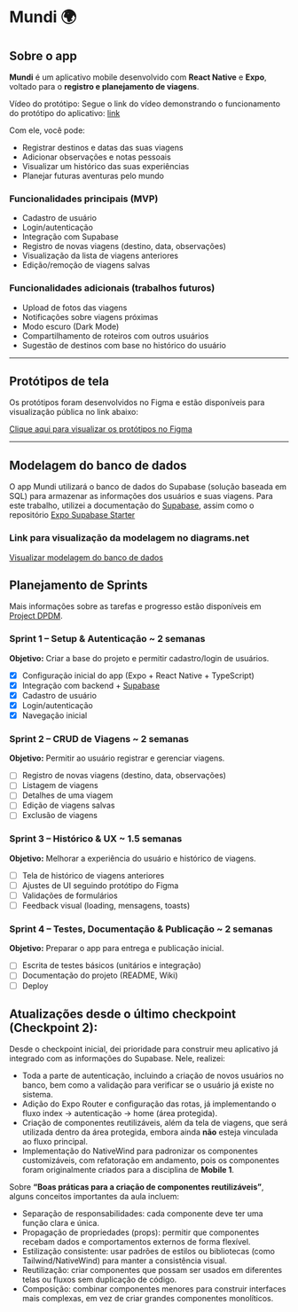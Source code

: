 # Mundi 🌍

## Sobre o app

**Mundi** é um aplicativo mobile desenvolvido com **React Native** e **Expo**, voltado para o **registro e planejamento de viagens**.

Vídeo do protótipo:
Segue o link do vídeo demonstrando o funcionamento do protótipo do aplicativo: [link]()

Com ele, você pode:

- Registrar destinos e datas das suas viagens
- Adicionar observações e notas pessoais
- Visualizar um histórico das suas experiências
- Planejar futuras aventuras pelo mundo

### Funcionalidades principais (MVP)

- Cadastro de usuário
- Login/autenticação
- Integração com Supabase
- Registro de novas viagens (destino, data, observações)
- Visualização da lista de viagens anteriores
- Edição/remoção de viagens salvas


### Funcionalidades adicionais (trabalhos futuros)

- Upload de fotos das viagens
- Notificações sobre viagens próximas
- Modo escuro (Dark Mode)
- Compartilhamento de roteiros com outros usuários
- Sugestão de destinos com base no histórico do usuário

---

## Protótipos de tela

Os protótipos foram desenvolvidos no Figma e estão disponíveis para visualização pública no link abaixo:

[Clique aqui para visualizar os protótipos no Figma](https://www.figma.com/design/0VQlP8P0Y4WE1c2G3n3YZw/mobile?node-id=0-1&p=f&t=hq6lA7psdH4Cg3C4-0)

---

## Modelagem do banco de dados

O app Mundi utilizará o banco de dados do Supabase (solução baseada em SQL) para armazenar as informações dos usuários e suas viagens.
Para este trabalho, utilizei a documentação do [Supabase](https://supabase.com/docs/guides/getting-started/tutorials/with-expo-react-native), assim como o repositório [Expo Supabase Starter](https://github.com/flemingvincent/expo-supabase-starter)

### Link para visualização da modelagem no diagrams.net

[Visualizar modelagem do banco de dados](https://drive.google.com/file/d/1l2Onv3uUJZcMsfiLDRD30OCM4J1D9LQR/view?usp=sharing)

## Planejamento de Sprints
Mais informações sobre as tarefas e progresso estão disponíveis em [Project DPDM](https://github.com/users/milenahamerski/projects/3).

### Sprint 1 – Setup & Autenticação ~ 2 semanas
**Objetivo:** Criar a base do projeto e permitir cadastro/login de usuários.  
- [x] Configuração inicial do app (Expo + React Native + TypeScript)  
- [x] Integração com backend + [Supabase](https://supabase.com/docs)  
- [x] Cadastro de usuário  
- [x] Login/autenticação
- [x]  Navegação inicial

### Sprint 2 – CRUD de Viagens ~ 2 semanas
**Objetivo:** Permitir ao usuário registrar e gerenciar viagens.  
- [ ] Registro de novas viagens (destino, data, observações)  
- [ ] Listagem de viagens  
- [ ] Detalhes de uma viagem  
- [ ] Edição de viagens salvas  
- [ ] Exclusão de viagens  

### Sprint 3 – Histórico & UX ~ 1.5 semanas
**Objetivo:** Melhorar a experiência do usuário e histórico de viagens.  
- [ ] Tela de histórico de viagens anteriores  
- [ ] Ajustes de UI seguindo protótipo do Figma  
- [ ] Validações de formulários  
- [ ] Feedback visual (loading, mensagens, toasts)  

### Sprint 4 – Testes, Documentação & Publicação ~ 2 semanas
**Objetivo:** Preparar o app para entrega e publicação inicial.  
- [ ] Escrita de testes básicos (unitários e integração)  
- [ ] Documentação do projeto (README, Wiki)  
- [ ]  Deploy

## Atualizações desde o último checkpoint (Checkpoint 2):

Desde o checkpoint inicial, dei prioridade para construir meu aplicativo já integrado com as informações do Supabase. Nele, realizei:
- Toda a parte de autenticação, incluindo a criação de novos usuários no banco, bem como a validação para verificar se o usuário já existe no sistema.
- Adição do Expo Router e configuração das rotas, já implementando o fluxo index → autenticação → home (área protegida).
- Criação de componentes reutilizáveis, além da tela de viagens, que será utilizada dentro da área protegida, embora ainda **não** esteja vinculada ao fluxo principal.
- Implementação do NativeWind para padronizar os componentes customizáveis, com refatoração em andamento, pois os componentes foram originalmente criados para a disciplina de **Mobile 1**.

Sobre **“Boas práticas para a criação de componentes reutilizáveis”**, alguns conceitos importantes da aula incluem:
- Separação de responsabilidades: cada componente deve ter uma função clara e única.
- Propagação de propriedades (props): permitir que componentes recebam dados e comportamentos externos de forma flexível.
- Estilização consistente: usar padrões de estilos ou bibliotecas (como Tailwind/NativeWind) para manter a consistência visual.
- Reutilização: criar componentes que possam ser usados em diferentes telas ou fluxos sem duplicação de código.
- Composição: combinar componentes menores para construir interfaces mais complexas, em vez de criar grandes componentes monolíticos.

